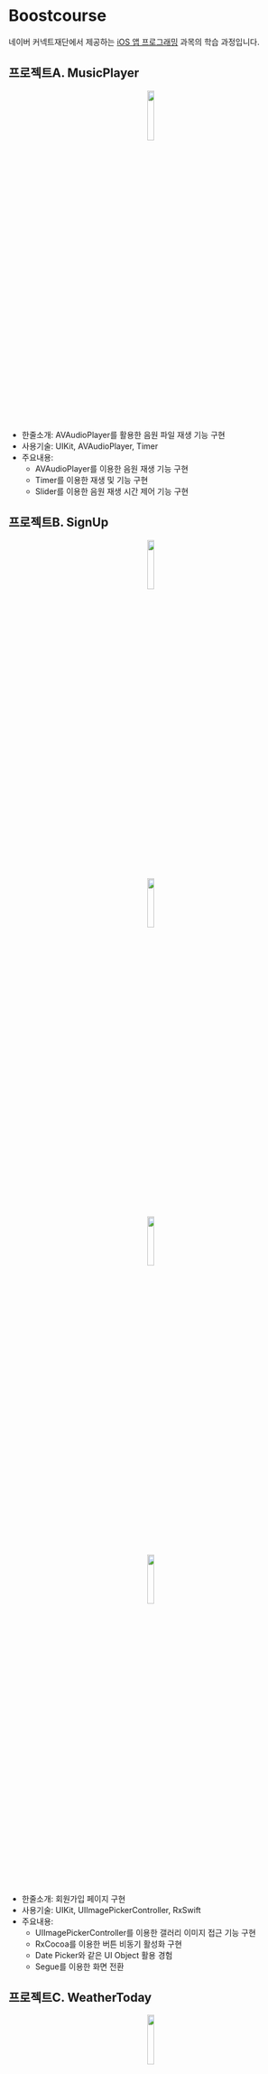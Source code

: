 # Boostcourse
네이버 커넥트재단에서 제공하는 [iOS 앱 프로그래밍](https://www.boostcourse.org/mo326/joinLectures/12966) 과목의 학습 과정입니다.

## 프로젝트A. MusicPlayer
<p align="center"><img src="https://user-images.githubusercontent.com/54430715/119622370-0c650c80-be42-11eb-8814-3830d3a79707.png" width="15%" height="15%"></p>

- 한줄소개: AVAudioPlayer를 활용한 음원 파일 재생 기능 구현
- 사용기술: UIKit, AVAudioPlayer, Timer
- 주요내용:
  - AVAudioPlayer를 이용한 음원 재생 기능 구현
  - Timer를 이용한 재생 및  기능 구현
  - Slider를 이용한 음원 재생 시간 제어 기능 구현

## 프로젝트B. SignUp
<p align="center"><img src="https://user-images.githubusercontent.com/54430715/119813520-59b9aa80-bf24-11eb-8889-38da9fc4133f.png" width="15%" height="15%"></p>
<p align="center"><img src="https://user-images.githubusercontent.com/54430715/119813523-5c1c0480-bf24-11eb-933c-31d0bc123c07.png" width="15%" height="15%"></p>
<p align="center"><img src="https://user-images.githubusercontent.com/54430715/119813515-558d8d00-bf24-11eb-8a2f-6c4b8b726db7.png" width="15%" height="15%"></p>
<p align="center"><img src="https://user-images.githubusercontent.com/54430715/119942113-6bef2380-bfcc-11eb-9c2f-14081e812291.png" width="15%" height="15%"></p>

- 한줄소개: 회원가입 페이지 구현
- 사용기술: UIKit, UIImagePickerController, RxSwift
- 주요내용:
  - UIImagePickerController를 이용한 갤러리 이미지 접근 기능 구현
  - RxCocoa를 이용한 버튼 비동기 활성화 구현
  - Date Picker와 같은 UI Object 활용 경험
  - Segue를 이용한 화면 전환

## 프로젝트C. WeatherToday
<p align="center"><img src="https://user-images.githubusercontent.com/54430715/120181749-76b5ec80-c248-11eb-9dd0-ca68f17a1ea1.png" width="15%" height="15%"></p>
<p align="center"><img src="https://user-images.githubusercontent.com/54430715/120273242-322e5d80-c2e9-11eb-8e33-bea2cad33ef8.png" width="15%" height="15%"></p>
<p align="center"><img src="https://user-images.githubusercontent.com/54430715/120273245-335f8a80-c2e9-11eb-9e27-624144da3c2a.png" width="15%" height="15%"></p>

- 한줄소개: 세계 각 국 주요 도시의 날씨 정보 앱 구현
- 사용기술: UIKit, Codable, Decodable, MVVM
- 주요내용:
  - 국가 정보 및 각 도시의 날씨 정보를 저장하기 위한 Country, CityWeather 모델 구현
  - 각 모델의 데이터 관리 및 Fetch를 위한 뷰모델 구현
  - 네비게이션 기반의 테이블 뷰 구현
  - Segue를 이용한 화면 전환 및 데이터 전달

## 프로젝트D. MyAlbum
<p align="center"><img src="https://user-images.githubusercontent.com/54430715/121371563-99e34900-c978-11eb-94ab-d17f0f49ba6b.png" width="15%" height="15%"></p>
<p align="center"><img src="https://user-images.githubusercontent.com/54430715/122038072-3346ab00-ce10-11eb-9892-48ebe86b8b33.png" width="15%" height="15%"></p>
<p align="center"><img src="https://user-images.githubusercontent.com/54430715/122038077-35106e80-ce10-11eb-8bfb-14f0c4cd1360.png" width="15%" height="15%"></p>

- 한줄소개: 
- 사용기술: UIKit, Compositional Layout, PhotoKit
- 주요내용:

